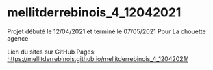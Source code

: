 # mellitderrebinois_4_12042021

Projet débuté le 12/04/2021 et terminé le 07/05/2021 Pour La chouette agence

Lien du sites sur GitHub Pages: https://mellitderrebinois.github.io/mellitderrebinois_4_12042021/
